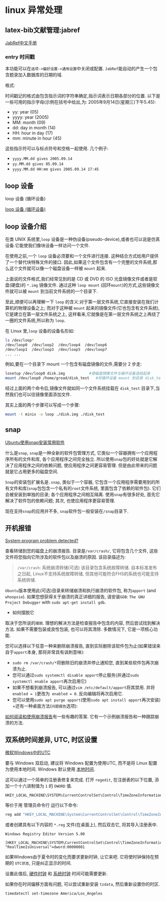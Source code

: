 # linux 异常处理

## latex-bib文献管理:jabref

[JabRef中文手册](https://blog.csdn.net/zd0303/article/details/7676807)

### entry 时间戳

本功能可以在`选项->偏好设置->通用设置`中关闭或配置.
`JabRef`能自动的产生一个包含题录加入数据库的日期的域.

格式:

时间戳记的格式由包含指示词的字符串确定,指示词表示日期各部分的位置.
以下是一些可用的指示字母(示例在括号中给出,为:  2005年9月14日(星期三)下午5.45):

+ yy: year (05)
+ yyyy: year (2005)
+ MM: month (09)
+ dd: day in month (14)
+ HH: hour in day (17)
+ mm: minute in hour (45)

这些指示符可以与标点符号和空格一起使用. 几个例子:

+ `yyyy.MM.dd gives 2005.09.14`
+ `yy.MM.dd gives 05.09.14`
+ `yyyy.MM.dd HH:mm gives 2005.09.14 17:45`

## loop 设备

loop 设备 (循环设备)

[loop 设备 (循环设备)](https://blog.csdn.net/neiloid/article/details/8150629)

## loop 设备介绍

在类 UNIX 系统里,`loop` 设备是一种伪设备(pseudo-device),或者也可以说是仿真设备.它能使我们像块设备一样访问一个文件.

在使用之前,一个 `loop` 设备必须要和一个文件进行连接.
这种结合方式给用户提供了一个替代块特殊文件的接口.
因此,如果这个文件包含有一个完整的文件系统,那么这个文件就可以像一个磁盘设备一样被 `mount` 起来.

上面说的文件格式,我们经常见到的是 CD 或 DVD 的 ISO 光盘镜像文件或者是软盘(硬盘)的 `*.img` 镜像文件.
通过这种 `loop mount` (回环`mount`)的方式,这些镜像文件就可以被 `mount` 到当前文件系统的一个目录下.

至此,顺便可以再理解一下 `loop` 的含义:对于第一层文件系统,它直接安装在我们计算机的物理设备之上;
而对于这种被 `mount` 起来的镜像文件(它也包含有文件系统),它是建立在第一层文件系统之上,
这样看来,它就像是在第一层文件系统之上再绕了一圈的文件系统,所以称为 `loop`.

在 Linux 里,`loop` 设备的设备名形如:

```bash
ls /dev/loop*
/dev/loop0  /dev/loop2  /dev/loop4  /dev/loop6
/dev/loop1  /dev/loop3  /dev/loop5  /dev/loop7
... ...
```

例如,要在一个目录下 mount 一个包含有磁盘镜像的文件,需要分 2 步走:

```bash
losetup /dev/loop0 disk.img           #使磁盘镜像文件与循环设备连结起来
mount /dev/loop0 /home/groad/disk_test   #将循环设备 mount 到目录 disk_test 下
```

经过上面的两个命令后,镜像文件就如同一个文件系统挂载在 `disk_test` 目录下,当然我们也可以往镜像里面添加文件.

其实上面的两个步骤可以写成一个步骤:

```bash
mount -t minix -o loop ./disk.img ./disk_test
```

## snap

[Ubuntu使用snap安装常用软件](https://www.jianshu.com/p/4049b97151a1)

什么是`snap`, `snap`是一种全新的软件包管理方式, 它类似一个容器拥有一个应用程序所有的文件和库, 各个应用程序之间完全独立.
所以使用`snap`包的好处就是它解决了应用程序之间的依赖问题, 使应用程序之间更容易管理. 但是由此带来的问题就是它占用更多的磁盘空间.

`Snap`的安装包扩展名是`.snap`, 类似于一个容器, 它包含一个应用程序需要用到的所有文件和库(`snap`包包含一个私有的`root`文件系统, 里面包含了依赖的软件包).
它们会被安装到单独的目录; 各个应用程序之间相互隔离. 使用`snap`有很多好处, 首先它解决了软件包的依赖问题; 其次, 也使应用程序更容易管理.

现在支持`snap`的应用并不多, `snap`软件包一般安装在`/snap`目录下.

## 开机报错

[System program problem detected?](https://askubuntu.com/questions/1160113/system-program-problem-detected)

查看转储到您的磁盘上的崩溃报告. 目录是`/var/crash/`, 它将包含几个文件, 这些文件将您指向它所涉及的软件包以及崩溃的原因.
该目录描述为:

>`/var/crash`: 系统崩溃转储(可选)
>该目录包含系统故障转储.
>自本标准发布之日起, Linux不支持系统故障转储, 但其他可能符合FHS的系统也可能支持系统转储.

`Ubuntu`版本使用此(可选)目录来转储崩溃和执行崩溃的软件包, 称为`apport` (and `whoopsie`).
如果您想获得关于崩溃的真正详细的报告, 请安装`GDB`: `The GNU Project Debugger` with `sudo apt-get install gdb`.

+ 如何摆脱它

取决于您所说的`摆脱`. 理想的解决方法是检查报告中包含的内容, 然后尝试找到解决方法.
如果不需要包装或良性包装, 也可以将其清除. 多数情况下, 它是一项核心功能.

您可以选择以下任意一种来删除崩溃报告, 直到实际删除该软件包为止(如果错误来自于`apport`本身, 那将非常具有讽刺意味):

+ `sudo rm /var/crash/*`将删除旧的崩溃并停止通知您, 直到某些软件包再次崩溃为止.
+ 您可以通过`sudo systemctl disable apport`停止服务(并通过`sudo systemctl enable apport`再次启用它)
+ 如果不想看到崩溃报告, 可以通过`vim /etc/default/apport`将其禁用. 并将`enabled = 1`更改为` enabled = 0`. 反向编辑将再次启用它.
+ 您可以使用`sudo apt purge apport`(使用`sudo apt install apport`再次安装)
+还有一种桌面方法(`问题报告`选项):

[如何阅读和使用崩溃报告](https://askubuntu.com/questions/346953/how-to-read-and-use-crash-reports)有一些有趣的答案.
它有一个示例崩溃报告和一种跟踪崩溃的方法.

## 双系统时间差异, UTC, 时区设置

[微软Windows中的UTC](https://wiki.archlinux.org/title/System_time#UTC_in_Microsoft_Windows)

要与 Windows 双启动, 建议将 Windows 配置为使用UTC,
而不是将 Linux 配置为使用本地时间.
Windows 默认使用 [本地时间](https://devblogs.microsoft.com/oldnewthing/20040902-00/?p=37983).

这可以通过一个简单的注册表修复来完成.
打开 `regedit`, 在注册表的以下位置, 添加一个十六进制值为 `1` 的 `DWORD` 值.

```reg
HKEY_LOCAL_MACHINE\SYSTEM\CurrentControlSet\Control\TimeZoneInformation\RealTimeIsUniversal
```

等价于用 管理员命令行 运行以下命令:

```cmd
reg add "HKEY_LOCAL_MACHINE\System\CurrentControlSet\Control\TimeZoneInformation" /v RealTimeIsUniversal /d 1 /t REG_DWORD /f
```

或者创建具有以下内容的 `*.reg` 文件(在桌面上),
然后双击它, 将其导入注册表中.

```reg
Windows Registry Editor Version 5.00

[HKEY_LOCAL_MACHINE\SYSTEM\CurrentControlSet\Control\TimeZoneInformation]
"RealTimeIsUniversal"=dword:00000001
```

如果Windows由于夏令时的变化而要求更新时钟, 让它来吧.
它将使时钟保持在预期的 `UTC状态`, 只是纠正显示的时间.

设置此值后,  [硬件时钟][] 和 [系统时钟][] 时间可能需要更新.

如果你在时间偏移方面有问题, 可以尝试重新安装 `tzdata`, 然后重新设置你的时区.

```bash
timedatectl set-timezone America/Los_Angeles
```

[硬件时钟]: https://wiki.archlinux.org/title/System_time#Hardware_clock
[系统时钟]: https://wiki.archlinux.org/title/System_time#System_clock
